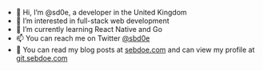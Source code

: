 - 👋 Hi, I’m @sd0e, a developer in the United Kingdom
- 👀 I’m interested in full-stack web development
- 🌱 I’m currently learning React Native and Go
- 📫 You can reach me on Twitter [@sbd0e](https://twitter.com/sbd0e)
- 📕 You can read my blog posts at [sebdoe.com](https://sebdoe.com/) and can view my profile at [git.sebdoe.com](https://git.sebdoe.com/)
